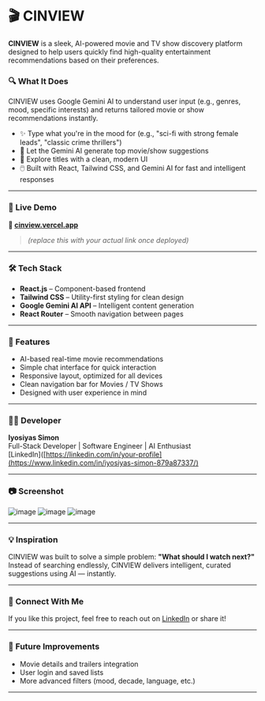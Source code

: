 # 🎬 CINVIEW

**CINVIEW** is a sleek, AI-powered movie and TV show discovery platform designed to help users quickly find high-quality entertainment recommendations based on their preferences.

### 🔍 What It Does

CINVIEW uses Google Gemini AI to understand user input (e.g., genres, mood, specific interests) and returns tailored movie or show recommendations instantly.

- ✨ Type what you're in the mood for (e.g., "sci-fi with strong female leads", "classic crime thrillers")
- 🤖 Let the Gemini AI generate top movie/show suggestions
- 🎥 Explore titles with a clean, modern UI
- 🖱️ Built with React, Tailwind CSS, and Gemini AI for fast and intelligent responses

---

### 🚀 Live Demo

**🔗 [cinview.vercel.app](cinview-3vc4.vercel.app)**  
> *(replace this with your actual link once deployed)*

---

### 🛠️ Tech Stack

- **React.js** – Component-based frontend
- **Tailwind CSS** – Utility-first styling for clean design
- **Google Gemini AI API** – Intelligent content generation
- **React Router** – Smooth navigation between pages

---

### 📌 Features

- AI-based real-time movie recommendations
- Simple chat interface for quick interaction
- Responsive layout, optimized for all devices
- Clean navigation bar for Movies / TV Shows
- Designed with user experience in mind

---

### 👨‍💻 Developer

**Iyosiyas Simon**  
Full-Stack Developer | Software Engineer | AI Enthusiast  
[LinkedIn]([https://linkedin.com/in/your-profile](https://www.linkedin.com/in/iyosiyas-simon-879a87337/) 

---

### 📷 Screenshot

![image](https://github.com/user-attachments/assets/111650da-f534-4d22-9626-d23ff8556d2b)
![image](https://github.com/user-attachments/assets/b15f2c6d-5dfb-4c8b-aa39-8ca498096e75)
![image](https://github.com/user-attachments/assets/2344674e-4454-4955-8bc9-eb717b0c1691)



---

### 💡 Inspiration

CINVIEW was built to solve a simple problem: **"What should I watch next?"**  
Instead of searching endlessly, CINVIEW delivers intelligent, curated suggestions using AI — instantly.

---

### 📣 Connect With Me

If you like this project, feel free to reach out on [LinkedIn]([https://linkedin.com/in/your-profile](https://www.linkedin.com/in/iyosiyas-simon-879a87337/)) or share it!

---

### 🧠 Future Improvements

- Movie details and trailers integration
- User login and saved lists
- More advanced filters (mood, decade, language, etc.)
---

